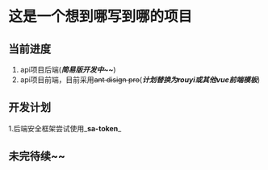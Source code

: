 # 这是一个想到哪写到哪的项目

## 当前进度

1. api项目后端(_**简易版开发中~~**_)
2. api项目前端，目前采用~~ant disign pro~~(_**计划替换为rouyi或其他vue前端模板**_)

## 开发计划
1.后端安全框架尝试使用_**sa-token**_


## 未完待续~~
